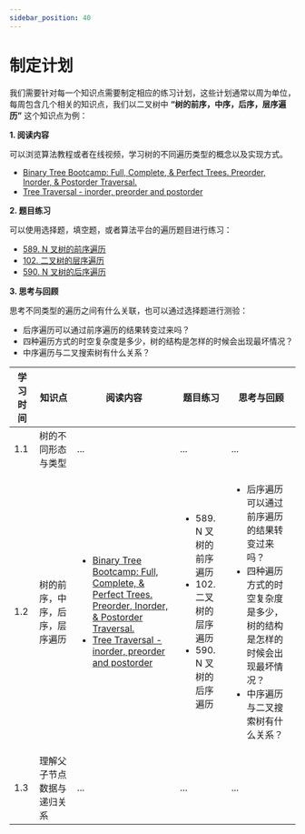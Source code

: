```yaml
---
sidebar_position: 40
---
```


# 制定计划

我们需要针对每一个知识点需要制定相应的练习计划，这些计划通常以周为单位，每周包含几个相关的知识点，我们以二叉树中 **“树的前序，中序，后序，层序遍历”** 这个知识点为例：

**1. 阅读内容**

可以浏览算法教程或者在线视频，学习树的不同遍历类型的概念以及实现方式。

- [Binary Tree Bootcamp: Full, Complete, & Perfect Trees. Preorder, Inorder, & Postorder Traversal.](https://www.youtube.com/watch?v=BHB0B1jFKQc)
- [Tree Traversal - inorder, preorder and postorder](https://www.programiz.com/dsa/tree-traversal)

**2. 题目练习**

可以使用选择题，填空题，或者算法平台的遍历题目进行练习：

- [589. N 叉树的前序遍历](https://leetcode-cn.com/problems/n-ary-tree-preorder-traversal/)
- [102. 二叉树的层序遍历](https://leetcode-cn.com/problems/binary-tree-level-order-traversal/)
- [590. N 叉树的后序遍历](https://leetcode-cn.com/problems/n-ary-tree-postorder-traversal/)

**3. 思考与回顾**

思考不同类型的遍历之间有什么关联，也可以通过选择题进行测验：

- 后序遍历可以通过前序遍历的结果转变过来吗？
- 四种遍历方式的时空复杂度是多少，树的结构是怎样的时候会出现最坏情况？
- 中序遍历与二叉搜索树有什么关系？

| 学习时间  | 知识点       | 阅读内容                                    |  题目练习     | 思考与回顾
| ----|--------------| -----------------------|----------------| --------------        |
| 1.1 | 树的不同形态与类型    | ...   | ...             | ... |
| 1.2 | 树的前序，中序，后序，层序遍历    | <ul><li>[Binary Tree Bootcamp: Full, Complete, & Perfect Trees. Preorder, Inorder, & Postorder Traversal.](https://www.youtube.com/watch?v=BHB0B1jFKQc)</li><li>[Tree Traversal - inorder, preorder and postorder](https://www.programiz.com/dsa/tree-traversal)</li></ul>   | <ul><li>589. N 叉树的前序遍历</li><li>102. 二叉树的层序遍历</li><li>590. N 叉树的后序遍历</li></ul>             | <ul><li>后序遍历可以通过前序遍历的结果转变过来吗？</li><li>四种遍历方式的时空复杂度是多少，树的结构是怎样的时候会出现最坏情况？</li><li>中序遍历与二叉搜索树有什么关系？</li></ul> |
| 1.3 | 理解父子节点数据与递归关系    | ...   | ...             | ... |
